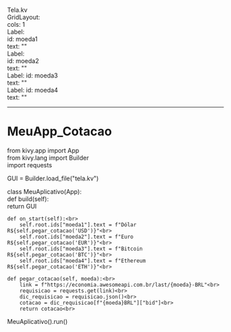 Tela.kv<br>
GridLayout:<br>
    cols: 1<br>
    Label:<br>
        id: moeda1<br>
        text: ""<br>
    Label:<br>
        id: moeda2<br>
        text: ""<br>
    Label:
        id: moeda3<br>
        text: ""<br>
    Label:
        id: moeda4<br>
        text: ""<br>

-----------------------------------------------------------------
# MeuApp_Cotacao

from kivy.app import App<br>
from kivy.lang import Builder<br>
import requests<br>

GUI = Builder.load_file("tela.kv")<br>

class MeuAplicativo(App):<br>
    def build(self):<br>
        return GUI<br>

    def on_start(self):<br>
        self.root.ids["moeda1"].text = f"Dólar R${self.pegar_cotacao('USD')}"<br>
        self.root.ids["moeda2"].text = f"Euro R${self.pegar_cotacao('EUR')}"<br>
        self.root.ids["moeda3"].text = f"Bitcoin R${self.pegar_cotacao('BTC')}"<br>
        self.root.ids["moeda4"].text = f"Ethereum R${self.pegar_cotacao('ETH')}"<br>

    def pegar_cotacao(self, moeda):<br>
        link = f"https://economia.awesomeapi.com.br/last/{moeda}-BRL"<br>
        requisicao = requests.get(link)<br>
        dic_requisicao = requisicao.json()<br>
        cotacao = dic_requisicao[f"{moeda}BRL"]["bid"]<br>
        return cotacao<br>



MeuAplicativo().run()<br>
